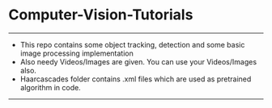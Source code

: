 # Computer-Vision-Tutorials
---

- This repo contains some object tracking, detection and some basic image processing implementation
- Also needy Videos/Images are given. You can use your Videos/Images also.
- Haarcascades folder contains .xml files which are used as pretrained algorithm in code.
---

